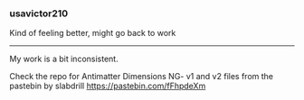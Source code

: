 ### usavictor210
Kind of feeling better, might go back to work

--------------------------------------------------

My work is a bit inconsistent.

Check the repo for Antimatter Dimensions NG- v1 and v2 files from the pastebin by slabdrill
https://pastebin.com/fFhpdeXm
